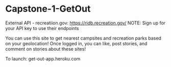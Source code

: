 # Capstone-1-GetOut
External API - recreatiion.gov: https://ridb.recreation.gov/
NOTE: Sign up for your API key to use their endpoints

You can use this site to get nearest campsites and recreation parks based on your geolocation! Once logged in, you can like, post stories, and comment 
on stories about these sites! 

To launch: get-out-app.heroku.com 
